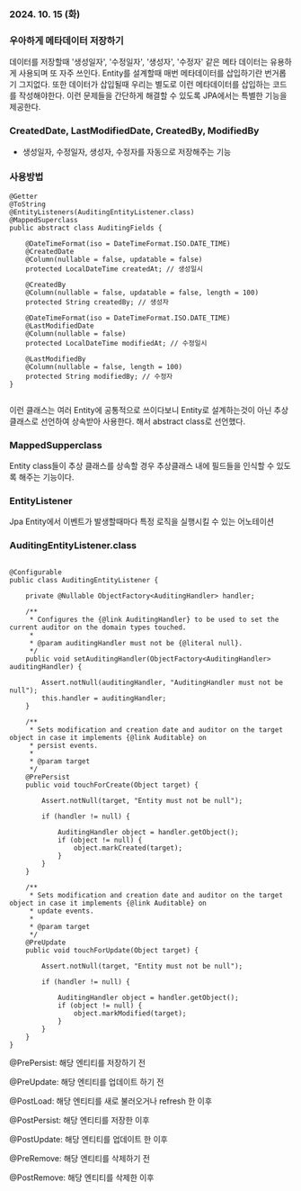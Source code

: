 ### 2024. 10. 15 (화) 
### 우아하게 메타데이터 저장하기

데이터를 저장할때 '생성일자', '수정일자', '생성자', '수정자' 같은 메타 데이터는 유용하게 사용되며 또 자주 쓰인다.
Entity를 설계할때 매번 메타데이터를 삽입하기란 번거롭기 그지없다. 또한 데이터가 삽입될때 우리는 별도로 이런 메타데이터를 삽입하는 코드를 작성해야한다. 이런 문제들을 간단하게 해결할 수 있도록 JPA에서는 특별한 기능을 제공한다.

### CreatedDate, LastModifiedDate, CreatedBy, ModifiedBy

 - 생성일자, 수정일자, 생성자, 수정자를 자동으로 저장해주는 기능


### 사용방법
```
@Getter
@ToString
@EntityListeners(AuditingEntityListener.class)
@MappedSuperclass
public abstract class AuditingFields {

    @DateTimeFormat(iso = DateTimeFormat.ISO.DATE_TIME)
    @CreatedDate
    @Column(nullable = false, updatable = false)
    protected LocalDateTime createdAt; // 생성일시

    @CreatedBy
    @Column(nullable = false, updatable = false, length = 100)
    protected String createdBy; // 생성자

    @DateTimeFormat(iso = DateTimeFormat.ISO.DATE_TIME)
    @LastModifiedDate
    @Column(nullable = false)
    protected LocalDateTime modifiedAt; // 수정일시

    @LastModifiedBy
    @Column(nullable = false, length = 100)
    protected String modifiedBy; // 수정자
}


```

이런 클래스는 여러 Entity에 공통적으로 쓰이다보니 Entity로 설계하는것이 아닌 추상 클래스로 선언하여 상속받아 사용한다.
해서 abstract class로 선언했다.

### MappedSupperclass
Entity class들이 추상 클래스를 상속할 경우 추상클래스 내에 필드들을 인식할 수 있도록 해주는 기능이다.


### EntityListener
Jpa Entity에서 이벤트가 발생할때마다 특정 로직을 실행시킬 수 있는 어노테이션

### AuditingEntityListener.class

```aidl

@Configurable
public class AuditingEntityListener {

	private @Nullable ObjectFactory<AuditingHandler> handler;

	/**
	 * Configures the {@link AuditingHandler} to be used to set the current auditor on the domain types touched.
	 *
	 * @param auditingHandler must not be {@literal null}.
	 */
	public void setAuditingHandler(ObjectFactory<AuditingHandler> auditingHandler) {

		Assert.notNull(auditingHandler, "AuditingHandler must not be null");
		this.handler = auditingHandler;
	}

	/**
	 * Sets modification and creation date and auditor on the target object in case it implements {@link Auditable} on
	 * persist events.
	 *
	 * @param target
	 */
	@PrePersist
	public void touchForCreate(Object target) {

		Assert.notNull(target, "Entity must not be null");

		if (handler != null) {

			AuditingHandler object = handler.getObject();
			if (object != null) {
				object.markCreated(target);
			}
		}
	}

	/**
	 * Sets modification and creation date and auditor on the target object in case it implements {@link Auditable} on
	 * update events.
	 *
	 * @param target
	 */
	@PreUpdate
	public void touchForUpdate(Object target) {

		Assert.notNull(target, "Entity must not be null");

		if (handler != null) {

			AuditingHandler object = handler.getObject();
			if (object != null) {
				object.markModified(target);
			}
		}
	}
}
```

@PrePersist: 해당 엔티티를 저장하기 전

@PreUpdate: 해당 엔티티를 업데이트 하기 전

@PostLoad: 해당 엔티티를 새로 불러오거나 refresh 한 이후

@PostPersist: 해당 엔티티를 저장한 이후

@PostUpdate: 해당 엔티티를 업데이트 한 이후

@PreRemove: 해당 엔티티를 삭제하기 전

@PostRemove: 해당 엔티티를 삭제한 이후


